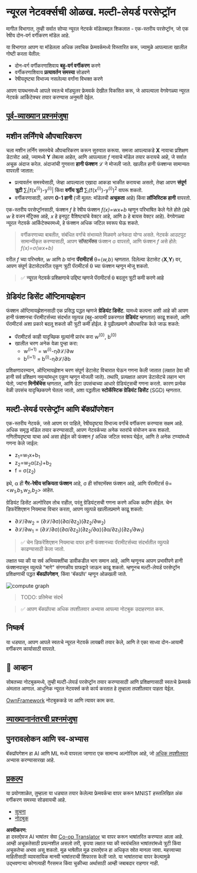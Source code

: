 <!--
CO_OP_TRANSLATOR_METADATA:
{
  "original_hash": "186bf7eeab776b36f557357ea56d4751",
  "translation_date": "2025-08-26T10:26:19+00:00",
  "source_file": "lessons/3-NeuralNetworks/04-OwnFramework/README.md",
  "language_code": "mr"
}
-->
# न्यूरल नेटवर्क्सची ओळख. मल्टी-लेयर्ड परसेप्ट्रॉन

मागील विभागात, तुम्ही सर्वात सोप्या न्यूरल नेटवर्क मॉडेलबद्दल शिकलात - एक-स्तरीय परसेप्ट्रॉन, जो एक रेषीय दोन-वर्ग वर्गीकरण मॉडेल आहे.

या विभागात आपण या मॉडेलला अधिक लवचिक फ्रेमवर्कमध्ये विस्तारित करू, ज्यामुळे आपल्याला खालील गोष्टी करता येतील:

* दोन-वर्ग वर्गीकरणाशिवाय **बहु-वर्ग वर्गीकरण** करणे  
* वर्गीकरणाशिवाय **प्रत्यावर्तन समस्या** सोडवणे  
* रेषीयदृष्ट्या विभाज्य नसलेल्या वर्गांना विभक्त करणे  

आपण पायथनमध्ये आपले स्वतःचे मॉड्युलर फ्रेमवर्क देखील विकसित करू, जे आपल्याला वेगवेगळ्या न्यूरल नेटवर्क आर्किटेक्चर तयार करण्यास अनुमती देईल.

## [पूर्व-व्याख्यान प्रश्नमंजुषा](https://red-field-0a6ddfd03.1.azurestaticapps.net/quiz/104)

## मशीन लर्निंगचे औपचारिकरण

चला मशीन लर्निंग समस्येचे औपचारिकरण करून सुरुवात करूया. समजा आपल्याकडे **X** नावाचा प्रशिक्षण डेटासेट आहे, ज्यामध्ये **Y** लेबल्स आहेत, आणि आपल्याला *f* नावाचे मॉडेल तयार करायचे आहे, जे सर्वात अचूक अंदाज करेल. अंदाजांची गुणवत्ता **हानी फंक्शन** ℒ ने मोजली जाते. खालील हानी फंक्शन्स सामान्यतः वापरली जातात:

* प्रत्यावर्तन समस्येसाठी, जेव्हा आपल्याला एखादा आकडा भाकीत करायचा असतो, तेव्हा आपण **संपूर्ण त्रुटी** ∑<sub>i</sub>|f(x<sup>(i)</sup>)-y<sup>(i)</sup>| किंवा **वर्गीय त्रुटी** ∑<sub>i</sub>(f(x<sup>(i)</sup>)-y<sup>(i)</sup>)<sup>2</sup> वापरू शकतो.  
* वर्गीकरणासाठी, आपण **0-1 हानी** (जी मूलत: मॉडेलची **अचूकता** आहे) किंवा **लॉजिस्टिक हानी** वापरतो.  

एक-स्तरीय परसेप्ट्रॉनसाठी, फंक्शन *f* हे रेषीय फंक्शन *f(x)=wx+b* म्हणून परिभाषित केले गेले होते (इथे *w* हे वजन मॅट्रिक्स आहे, *x* हे इनपुट वैशिष्ट्यांचे वेक्टर आहे, आणि *b* हे बायस वेक्टर आहे). वेगवेगळ्या न्यूरल नेटवर्क आर्किटेक्चरमध्ये, हे फंक्शन अधिक जटिल स्वरूप घेऊ शकते.

> वर्गीकरणाच्या बाबतीत, संबंधित वर्गांचे संभाव्यते मिळवणे अनेकदा योग्य असते. नेटवर्क आउटपुट सामान्यीकृत करण्यासाठी, आपण **सॉफ्टमॅक्स** फंक्शन σ वापरतो, आणि फंक्शन *f* असे होते: *f(x)=σ(wx+b)*

वरील *f* च्या परिभाषेत, *w* आणि *b* यांना **पॅरामीटर्स** θ=⟨*w,b*⟩ म्हणतात. दिलेल्या डेटासेट ⟨**X**,**Y**⟩ वर, आपण संपूर्ण डेटासेटवरील एकूण त्रुटी पॅरामीटर्स θ च्या फंक्शन म्हणून मोजू शकतो.

> ✅ **न्यूरल नेटवर्क प्रशिक्षणाचे उद्दिष्ट म्हणजे पॅरामीटर्स θ बदलून त्रुटी कमी करणे आहे**

## ग्रेडियंट डिसेंट ऑप्टिमायझेशन

फंक्शन ऑप्टिमायझेशनसाठी एक प्रसिद्ध पद्धत म्हणजे **ग्रेडियंट डिसेंट**. यामध्ये कल्पना अशी आहे की आपण हानी फंक्शनचा पॅरामीटर्सच्या संदर्भात व्युत्पन्न (बहु-आयामी प्रकरणात **ग्रेडियंट** म्हणतात) काढू शकतो, आणि पॅरामीटर्स अशा प्रकारे बदलू शकतो की त्रुटी कमी होईल. हे पुढीलप्रमाणे औपचारिक केले जाऊ शकते:

* पॅरामीटर्स काही यादृच्छिक मूल्यांनी प्रारंभ करा w<sup>(0)</sup>, b<sup>(0)</sup>  
* खालील चरण अनेक वेळा पुन्हा करा:  
    - w<sup>(i+1)</sup> = w<sup>(i)</sup>-η∂ℒ/∂w  
    - b<sup>(i+1)</sup> = b<sup>(i)</sup>-η∂ℒ/∂b  

प्रशिक्षणादरम्यान, ऑप्टिमायझेशन चरण संपूर्ण डेटासेट विचारात घेऊन गणना केली जातात (लक्षात ठेवा की हानी सर्व प्रशिक्षण नमुन्यांमधून एकूण म्हणून मोजली जाते). तथापि, प्रत्यक्षात आपण डेटासेटचे लहान भाग घेतो, ज्यांना **मिनीबॅचेस** म्हणतात, आणि डेटा उपसंचाच्या आधारे ग्रेडियंट्सची गणना करतो. कारण प्रत्येक वेळी उपसंच यादृच्छिकपणे घेतला जातो, अशा पद्धतीला **स्टोकॅस्टिक ग्रेडियंट डिसेंट** (SGD) म्हणतात.

## मल्टी-लेयर्ड परसेप्ट्रॉन आणि बॅकप्रॉपगेशन

एक-स्तरीय नेटवर्क, जसे आपण वर पाहिले, रेषीयदृष्ट्या विभाज्य वर्गांचे वर्गीकरण करण्यास सक्षम आहे. अधिक समृद्ध मॉडेल तयार करण्यासाठी, आपण नेटवर्कच्या अनेक स्तरांचे संयोजन करू शकतो. गणितीयदृष्ट्या याचा अर्थ असा होईल की फंक्शन *f* अधिक जटिल स्वरूप घेईल, आणि ते अनेक टप्प्यांमध्ये गणना केले जाईल:
* z<sub>1</sub>=w<sub>1</sub>x+b<sub>1</sub>  
* z<sub>2</sub>=w<sub>2</sub>α(z<sub>1</sub>)+b<sub>2</sub>  
* f = σ(z<sub>2</sub>)  

इथे, α ही **गैर-रेषीय सक्रियता फंक्शन** आहे, σ ही सॉफ्टमॅक्स फंक्शन आहे, आणि पॅरामीटर्स θ=<*w<sub>1</sub>,b<sub>1</sub>,w<sub>2</sub>,b<sub>2</sub>*> आहेत.

ग्रेडियंट डिसेंट अल्गोरिदम तोच राहील, परंतु ग्रेडियंट्सची गणना करणे अधिक कठीण होईल. चेन डिफरेंशिएशन नियमाचा विचार करता, आपण व्युत्पन्ने खालीलप्रमाणे काढू शकतो:

* ∂ℒ/∂w<sub>2</sub> = (∂ℒ/∂σ)(∂σ/∂z<sub>2</sub>)(∂z<sub>2</sub>/∂w<sub>2</sub>)  
* ∂ℒ/∂w<sub>1</sub> = (∂ℒ/∂σ)(∂σ/∂z<sub>2</sub>)(∂z<sub>2</sub>/∂α)(∂α/∂z<sub>1</sub>)(∂z<sub>1</sub>/∂w<sub>1</sub>)  

> ✅ चेन डिफरेंशिएशन नियमाचा वापर हानी फंक्शनच्या पॅरामीटर्सच्या संदर्भातील व्युत्पन्ने काढण्यासाठी केला जातो.

लक्षात घ्या की या सर्व अभिव्यक्तींचा डावीकडील भाग समान आहे, आणि म्हणूनच आपण प्रभावीपणे हानी फंक्शनपासून व्युत्पन्ने "मागे" संगणकीय ग्राफद्वारे जाऊन काढू शकतो. म्हणूनच मल्टी-लेयर्ड परसेप्ट्रॉन प्रशिक्षणाची पद्धत **बॅकप्रॉपगेशन**, किंवा 'बॅकप्रॉप' म्हणून ओळखली जाते.

<img alt="compute graph" src="images/ComputeGraphGrad.png"/>

> TODO: प्रतिमेचा संदर्भ

> ✅ आपण बॅकप्रॉपचा अधिक तपशीलवार अभ्यास आपल्या नोटबुक उदाहरणात करू.  

## निष्कर्ष

या धड्यात, आपण आपले स्वतःचे न्यूरल नेटवर्क लायब्ररी तयार केले, आणि ते एका साध्या दोन-आयामी वर्गीकरण कार्यासाठी वापरले.

## 🚀 आव्हान

सोबतच्या नोटबुकमध्ये, तुम्ही मल्टी-लेयर्ड परसेप्ट्रॉन तयार करण्यासाठी आणि प्रशिक्षणासाठी स्वतःचे फ्रेमवर्क अंमलात आणाल. आधुनिक न्यूरल नेटवर्क्स कसे कार्य करतात हे तुम्हाला तपशीलवार पाहता येईल.

[OwnFramework](../../../../../lessons/3-NeuralNetworks/04-OwnFramework/OwnFramework.ipynb) नोटबुककडे जा आणि त्यावर काम करा.

## [व्याख्यानानंतरची प्रश्नमंजुषा](https://red-field-0a6ddfd03.1.azurestaticapps.net/quiz/204)

## पुनरावलोकन आणि स्व-अभ्यास

बॅकप्रॉपगेशन हा AI आणि ML मध्ये वापरला जाणारा एक सामान्य अल्गोरिदम आहे, जो [अधिक तपशीलवार](https://wikipedia.org/wiki/Backpropagation) अभ्यास करण्यासारखा आहे.

## [प्रकल्प](lab/README.md)

या प्रयोगशाळेत, तुम्हाला या धड्यात तयार केलेल्या फ्रेमवर्कचा वापर करून MNIST हस्तलिखित अंक वर्गीकरण समस्या सोडवायची आहे.

* [सूचना](lab/README.md)  
* [नोटबुक](../../../../../lessons/3-NeuralNetworks/04-OwnFramework/lab/MyFW_MNIST.ipynb)  

**अस्वीकरण**:  
हा दस्तऐवज AI भाषांतर सेवा [Co-op Translator](https://github.com/Azure/co-op-translator) चा वापर करून भाषांतरित करण्यात आला आहे. आम्ही अचूकतेसाठी प्रयत्नशील असलो तरी, कृपया लक्षात घ्या की स्वयंचलित भाषांतरांमध्ये त्रुटी किंवा अचूकतेचा अभाव असू शकतो. मूळ भाषेतील मूळ दस्तऐवज हा अधिकृत स्रोत मानला जावा. महत्त्वाच्या माहितीसाठी व्यावसायिक मानवी भाषांतराची शिफारस केली जाते. या भाषांतराचा वापर केल्यामुळे उद्भवणाऱ्या कोणत्याही गैरसमज किंवा चुकीच्या अर्थासाठी आम्ही जबाबदार राहणार नाही.